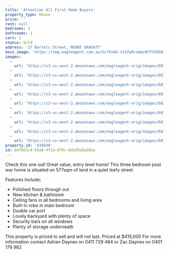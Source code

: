 ```yaml
---
title: 'Attention All First Home Buyers'
property_type: House
price: ''
rent: null
bedrooms: 3
bathrooms: 1
cars: 2
status: Sold
address: '17 Bartels Street, MOUNT GRAVATT'
main_image: 'https://img.eagleagent.com.au/SLfVxkG-slG7p0roAqcWlPYG0Z8=/1280x854/smart/https://s3-us-west-2.amazonaws.com/eagleagent-orig/images/6819143/105313383-image-M.jpg'
images:
  -
    url: 'https://s3-us-west-2.amazonaws.com/eagleagent-orig/images/6819151/105313383-image-H.jpg'
  -
    url: 'https://s3-us-west-2.amazonaws.com/eagleagent-orig/images/6819150/105313383-image-G.jpg'
  -
    url: 'https://s3-us-west-2.amazonaws.com/eagleagent-orig/images/6819149/105313383-image-F.jpg'
  -
    url: 'https://s3-us-west-2.amazonaws.com/eagleagent-orig/images/6819148/105313383-image-E.jpg'
  -
    url: 'https://s3-us-west-2.amazonaws.com/eagleagent-orig/images/6819147/105313383-image-D.jpg'
  -
    url: 'https://s3-us-west-2.amazonaws.com/eagleagent-orig/images/6819146/105313383-image-C.jpg'
  -
    url: 'https://s3-us-west-2.amazonaws.com/eagleagent-orig/images/6819145/105313383-image-B.jpg'
  -
    url: 'https://s3-us-west-2.amazonaws.com/eagleagent-orig/images/6819144/105313383-image-A.jpg'
  -
    url: 'https://s3-us-west-2.amazonaws.com/eagleagent-orig/images/6819143/105313383-image-M.jpg'
property_id: '434938'
id: 8970e3c4-5ba0-4f2a-8f9c-8da39a9a381e
---
```

Check this one out! Great value, entry level home!
This three bedroom post war home is situated on 577sqm of land in a quiet leafy street.

Features include;
*  Polished floors through out
*  New kitchen & bathroom
*  Ceiling fans in all bedrooms and living area
*  Built-in robe in main bedroom
*  Double car port
*  Lovely backyard with plenty of space
*  Security bars on all windows
*  Plenty of storage underneath

This property is priced to sell and will not last.
Priced at $419,000
For more information contact Adrian Daynes on 0411 729 484 or Zac Daynes on 0401 179 982